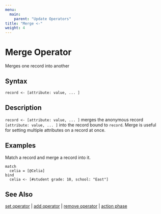 ```yaml
---
menu:
  main:
    parent: "Update Operators"
title: "Merge <-"
weight: 4
---
```


# Merge Operator

Merges one record into another

## Syntax

```eve
record <- [attribute: value, ... ]
```

## Description

`record <- [attribute: value, ... ]` merges the anonymous record `[attribute: value, ... ]` into the record bound to `record`. Merge is useful for setting multiple attributes on a record at once.

## Examples

Match a record and merge a record into it.

```eve
match
  celia = [@Celia]
bind
  celia <- [#student grade: 10, school: "East"]
```

## See Also

[set operator](../set) | [add operator](../add) | [remove operator](../remove) | [action phase](../action-phase)